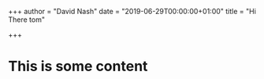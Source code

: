 +++
author = "David Nash"
date = "2019-06-29T00:00:00+01:00"
title = "Hi There tom"

+++
# This is some content